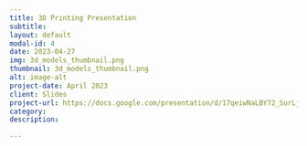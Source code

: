 ```yaml
---
title: 3D Printing Presentation
subtitle: 
layout: default
modal-id: 4
date: 2023-04-27
img: 3d_models_thumbnail.png
thumbnail: 3d_models_thumbnail.png 
alt: image-alt
project-date: April 2023
client: Slides
project-url: https://docs.google.com/presentation/d/17qeiwNaLBY72_SurLjvLaK_HgvGEORbOnyMCUKLlxoI/edit?usp=sharing
category: 
description: 

---
```

